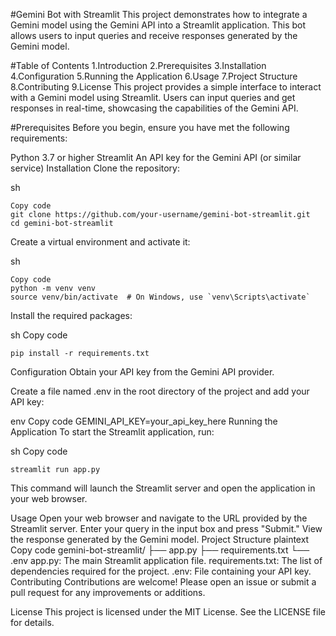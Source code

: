 #Gemini Bot with Streamlit
This project demonstrates how to integrate a Gemini model using the Gemini API into a Streamlit application. This bot allows users to input queries and receive responses generated by the Gemini model.

#Table of Contents
1.Introduction
2.Prerequisites
3.Installation
4.Configuration
5.Running the Application
6.Usage
7.Project Structure
8.Contributing
9.License
This project provides a simple interface to interact with a Gemini model using Streamlit. Users can input queries and get responses in real-time, showcasing the capabilities of the Gemini API.

#Prerequisites
Before you begin, ensure you have met the following requirements:

Python 3.7 or higher
Streamlit
An API key for the Gemini API (or similar service)
Installation
Clone the repository:

sh 
```
Copy code
git clone https://github.com/your-username/gemini-bot-streamlit.git
cd gemini-bot-streamlit
```
Create a virtual environment and activate it:

sh
```
Copy code
python -m venv venv
source venv/bin/activate  # On Windows, use `venv\Scripts\activate`
```
Install the required packages:

sh
Copy code
```
pip install -r requirements.txt
```
Configuration
Obtain your API key from the Gemini API provider.

Create a file named .env in the root directory of the project and add your API key:

env
Copy code
GEMINI_API_KEY=your_api_key_here
Running the Application
To start the Streamlit application, run:

sh
Copy code
```
streamlit run app.py
```
This command will launch the Streamlit server and open the application in your web browser.

Usage
Open your web browser and navigate to the URL provided by the Streamlit server.
Enter your query in the input box and press "Submit."
View the response generated by the Gemini model.
Project Structure
plaintext
Copy code
gemini-bot-streamlit/
├── app.py
├── requirements.txt
└── .env
app.py: The main Streamlit application file.
requirements.txt: The list of dependencies required for the project.
.env: File containing your API key.
Contributing
Contributions are welcome! Please open an issue or submit a pull request for any improvements or additions.

License
This project is licensed under the MIT License. See the LICENSE file for details.
